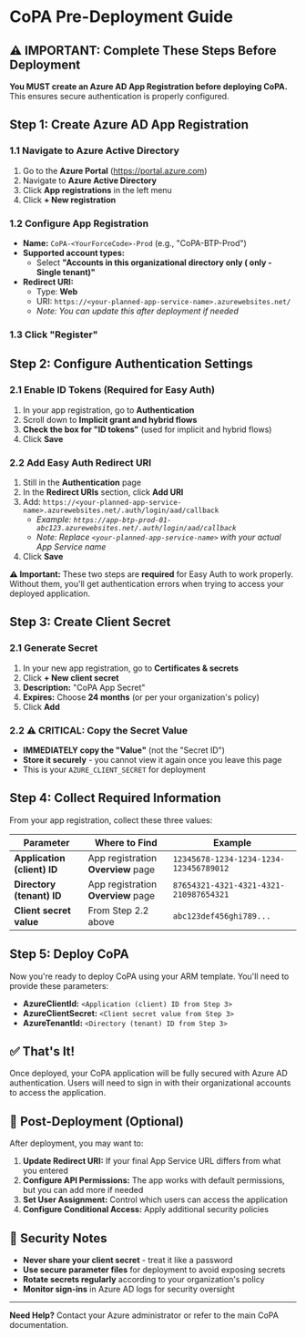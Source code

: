 # CoPA Pre-Deployment Guide

## ⚠️ IMPORTANT: Complete These Steps Before Deployment

**You MUST create an Azure AD App Registration before deploying CoPA.** This ensures secure authentication is properly configured.

## Step 1: Create Azure AD App Registration

### 1.1 Navigate to Azure Active Directory
1. Go to the **Azure Portal** (https://portal.azure.com)
2. Navigate to **Azure Active Directory**
3. Click **App registrations** in the left menu
4. Click **+ New registration**

### 1.2 Configure App Registration
- **Name:** `CoPA-<YourForceCode>-Prod` (e.g., "CoPA-BTP-Prod")
- **Supported account types:** 
  - Select **"Accounts in this organizational directory only (<Your Organization> only - Single tenant)"**
- **Redirect URI:** 
  - Type: **Web** 
  - URI: `https://<your-planned-app-service-name>.azurewebsites.net/`
  - *Note: You can update this after deployment if needed*

### 1.3 Click "Register"

## Step 2: Configure Authentication Settings

### 2.1 Enable ID Tokens (Required for Easy Auth)
1. In your app registration, go to **Authentication**
2. Scroll down to **Implicit grant and hybrid flows**
3. **Check the box for "ID tokens"** (used for implicit and hybrid flows)
4. Click **Save**

### 2.2 Add Easy Auth Redirect URI
1. Still in the **Authentication** page
2. In the **Redirect URIs** section, click **Add URI**
3. Add: `https://<your-planned-app-service-name>.azurewebsites.net/.auth/login/aad/callback`
   - *Example: `https://app-btp-prod-01-abc123.azurewebsites.net/.auth/login/aad/callback`*
   - *Note: Replace `<your-planned-app-service-name>` with your actual App Service name*
4. Click **Save**

**⚠️ Important:** These two steps are **required** for Easy Auth to work properly. Without them, you'll get authentication errors when trying to access your deployed application.

## Step 3: Create Client Secret

### 2.1 Generate Secret
1. In your new app registration, go to **Certificates & secrets**
2. Click **+ New client secret**
3. **Description:** "CoPA App Secret"
4. **Expires:** Choose **24 months** (or per your organization's policy)
5. Click **Add**

### 2.2 ⚠️ CRITICAL: Copy the Secret Value
- **IMMEDIATELY copy the "Value"** (not the "Secret ID")
- **Store it securely** - you cannot view it again once you leave this page
- This is your `AZURE_CLIENT_SECRET` for deployment

## Step 4: Collect Required Information

From your app registration, collect these three values:

| Parameter | Where to Find | Example |
|-----------|---------------|---------|
| **Application (client) ID** | App registration **Overview** page | `12345678-1234-1234-1234-123456789012` |
| **Directory (tenant) ID** | App registration **Overview** page | `87654321-4321-4321-4321-210987654321` |
| **Client secret value** | From Step 2.2 above | `abc123def456ghi789...` |

## Step 5: Deploy CoPA

Now you're ready to deploy CoPA using your ARM template. You'll need to provide these parameters:

- **AzureClientId:** `<Application (client) ID from Step 3>`
- **AzureClientSecret:** `<Client secret value from Step 3>`
- **AzureTenantId:** `<Directory (tenant) ID from Step 3>`

## ✅ That's It!

Once deployed, your CoPA application will be fully secured with Azure AD authentication. Users will need to sign in with their organizational accounts to access the application.

## 🔧 Post-Deployment (Optional)

After deployment, you may want to:

1. **Update Redirect URI:** If your final App Service URL differs from what you entered
2. **Configure API Permissions:** The app works with default permissions, but you can add more if needed
3. **Set User Assignment:** Control which users can access the application
4. **Configure Conditional Access:** Apply additional security policies

## 🚨 Security Notes

- **Never share your client secret** - treat it like a password
- **Use secure parameter files** for deployment to avoid exposing secrets
- **Rotate secrets regularly** according to your organization's policy
- **Monitor sign-ins** in Azure AD logs for security oversight

---

**Need Help?** Contact your Azure administrator or refer to the main CoPA documentation.

